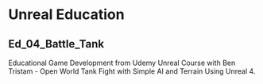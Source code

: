 # Unreal Education
## Ed_04_Battle_Tank
Educational Game Development from Udemy Unreal Course with Ben Tristam - Open World Tank Fight with Simple AI and Terrain Using Unreal 4.

